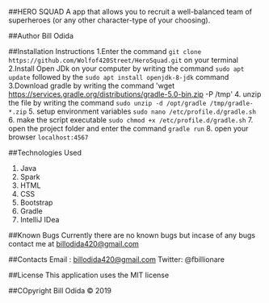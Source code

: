 ##HERO SQUAD
A app that allows you to recruit a well-balanced team of superheroes (or any other character-type of your choosing).

##Author
Bill Odida

##Installation Instructions
1.Enter the command `git clone https://github.com/Wolfof420Street/HeroSquad.git` on your terminal
2.Install Open JDk on your computer by writing the command `sudo apt update` followed by the `sudo apt install openjdk-8-jdk` command
3.Download gradle by writing the command 'wget https://services.gradle.org/distributions/gradle-5.0-bin.zip -P /tmp'
4. unzip the file by writing the command `sudo unzip -d /opt/gradle /tmp/gradle-*.zip`
5. setup environment variables `sudo nano /etc/profile.d/gradle.sh`
6. make the script executable `sudo chmod +x /etc/profile.d/gradle.sh`
7. open the project folder and enter the command `gradle run`
8. open your browser `localhost:4567`

##Technologies Used
1. Java
2. Spark
3. HTML
4. CSS
5. Bootstrap
6. Gradle
7. IntelliJ IDea

##Known Bugs
Currently there are no known bugs but incase of any bugs contact me at billodida420@gmail.com

##Contacts
Email : billodida420@gmail.com
Twitter: @fbillionare

##License
This application uses the MIT license

##COpyright
Bill Odida © 2019

